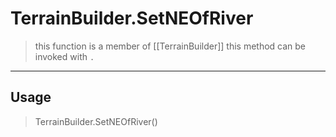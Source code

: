 # TerrainBuilder.SetNEOfRiver
> this function is a member of [[TerrainBuilder]]
> this method can be invoked with `.`
-----
## Usage
> TerrainBuilder.SetNEOfRiver()
